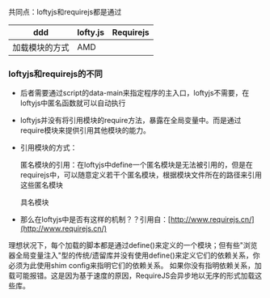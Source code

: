 

共同点：loftyjs和requirejs都是通过  
  
  ddd | lofty.js | Requirejs
 ---- | ---- | -----
 加载模块的方式|AMD
 
### loftyjs和requirejs的不同 ###
 
 * 后者需要通过script的data-main来指定程序的主入口，loftyjs不需要，在loftyjs中匿名函数就可以自动执行
 * loftyjs并没有将引用模块的require方法，暴露在全局变量中。而是通过require模块来提供引用其他模块的能力。
 
 * 引用模块的方式：
 
 	匿名模块的引用：在loftyjs中define一个匿名模块是无法被引用的，但是在requirejs中，可以随意定义若干个匿名模块，根据模块文件所在的路径来引用这些匿名模块
 	
 	具名模块
 
 
 * 那么在loftyjs中是否有这样的机制？？引用自：[http://www.requirejs.cn/](http://www.requirejs.cn/)
 
 > 
理想状况下，每个加载的脚本都是通过define()来定义的一个模块；但有些"浏览器全局变量注入"型的传统/遗留库并没有使用define()来定义它们的依赖关系，你必须为此使用shim config来指明它们的依赖关系。 如果你没有指明依赖关系，加载可能报错。这是因为基于速度的原因，RequireJS会异步地以无序的形式加载这些库。







